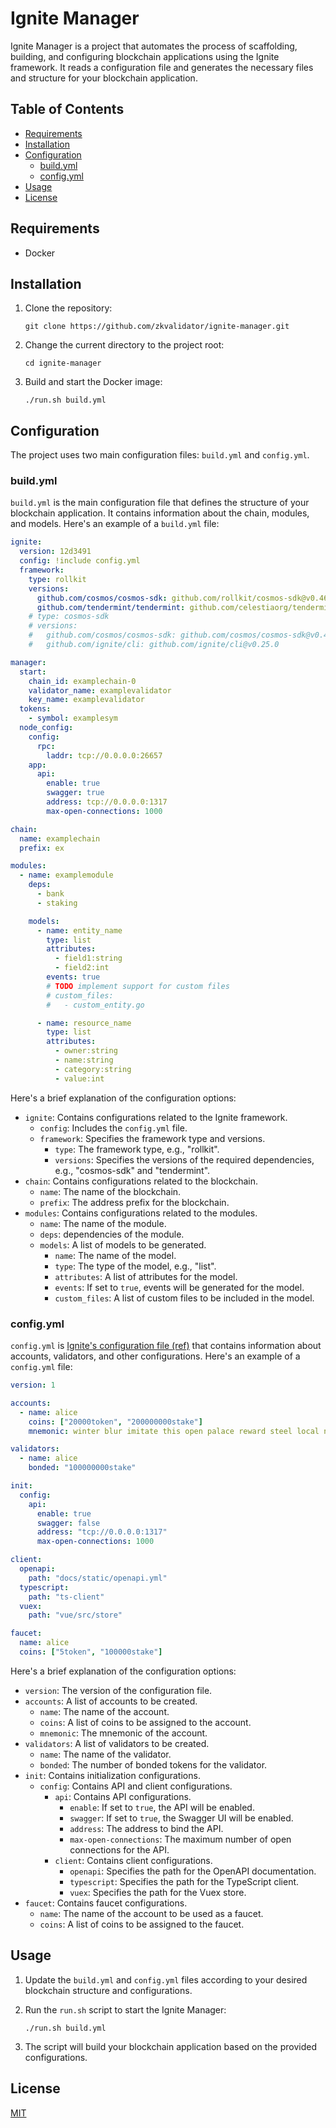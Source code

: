 # Ignite Manager

Ignite Manager is a project that automates the process of scaffolding, building, and configuring blockchain applications using the Ignite framework. It reads a configuration file and generates the necessary files and structure for your blockchain application.

## Table of Contents

- [Requirements](#requirements)
- [Installation](#installation)
- [Configuration](#configuration)
  - [build.yml](#buildyml)
  - [config.yml](#configyml)
- [Usage](#usage)
- [License](#license)

## Requirements

- Docker

## Installation

1. Clone the repository:

   ```
   git clone https://github.com/zkvalidator/ignite-manager.git
   ```

2. Change the current directory to the project root:

   ```
   cd ignite-manager
   ```

3. Build and start the Docker image:

   ```
   ./run.sh build.yml
   ```

## Configuration

The project uses two main configuration files: `build.yml` and `config.yml`.

### build.yml

`build.yml` is the main configuration file that defines the structure of your blockchain application. It contains information about the chain, modules, and models. Here's an example of a `build.yml` file:

```yaml
ignite:
  version: 12d3491
  config: !include config.yml
  framework:
    type: rollkit
    versions:
      github.com/cosmos/cosmos-sdk: github.com/rollkit/cosmos-sdk@v0.46.7-rollkit-v0.7.2-no-fraud-proofs
      github.com/tendermint/tendermint: github.com/celestiaorg/tendermint@v0.34.22-0.20221202214355-3605c597500d
    # type: cosmos-sdk
    # versions:
    #   github.com/cosmos/cosmos-sdk: github.com/cosmos/cosmos-sdk@v0.46.2
    #   github.com/ignite/cli: github.com/ignite/cli@v0.25.0

manager:
  start:
    chain_id: examplechain-0
    validator_name: examplevalidator
    key_name: examplevalidator
  tokens:
    - symbol: examplesym
  node_config:
    config:
      rpc:
        laddr: tcp://0.0.0.0:26657
    app:
      api:
        enable: true
        swagger: true
        address: tcp://0.0.0.0:1317
        max-open-connections: 1000

chain:
  name: examplechain
  prefix: ex

modules:
  - name: examplemodule
    deps:
      - bank
      - staking

    models:
      - name: entity_name
        type: list
        attributes:
          - field1:string
          - field2:int
        events: true
        # TODO implement support for custom files
        # custom_files:
        #   - custom_entity.go

      - name: resource_name
        type: list
        attributes:
          - owner:string
          - name:string
          - category:string
          - value:int
```

Here's a brief explanation of the configuration options:

- `ignite`: Contains configurations related to the Ignite framework.
  - `config`: Includes the `config.yml` file.
  - `framework`: Specifies the framework type and versions.
    - `type`: The framework type, e.g., "rollkit".
    - `versions`: Specifies the versions of the required dependencies, e.g., "cosmos-sdk" and "tendermint".
- `chain`: Contains configurations related to the blockchain.
  - `name`: The name of the blockchain.
  - `prefix`: The address prefix for the blockchain.
- `modules`: Contains configurations related to the modules.
  - `name`: The name of the module.
  - `deps`: dependencies of the module.
  - `models`: A list of models to be generated.
    - `name`: The name of the model.
    - `type`: The type of the model, e.g., "list".
    - `attributes`: A list of attributes for the model.
    - `events`: If set to `true`, events will be generated for the model.
    - `custom_files`: A list of custom files to be included in the model.

### config.yml

`config.yml` is [Ignite's configuration file (ref)](https://docs.ignite.com/references/config) that contains information about accounts, validators, and other configurations. Here's an example of a `config.yml` file:

```yaml
version: 1

accounts:
  - name: alice
    coins: ["20000token", "200000000stake"]
    mnemonic: winter blur imitate this open palace reward steel local noodle believe into evil other rebuild ready fuel someone body capital review mixture absurd seminar

validators:
  - name: alice
    bonded: "100000000stake"

init:
  config:
    api:
      enable: true
      swagger: false
      address: "tcp://0.0.0.0:1317"
      max-open-connections: 1000

client:
  openapi:
    path: "docs/static/openapi.yml"
  typescript:
    path: "ts-client"
  vuex:
    path: "vue/src/store"

faucet:
  name: alice
  coins: ["5token", "100000stake"]
```

Here's a brief explanation of the configuration options:

- `version`: The version of the configuration file.
- `accounts`: A list of accounts to be created.
  - `name`: The name of the account.
  - `coins`: A list of coins to be assigned to the account.
  - `mnemonic`: The mnemonic of the account.
- `validators`: A list of validators to be created.
  - `name`: The name of the validator.
  - `bonded`: The number of bonded tokens for the validator.
- `init`: Contains initialization configurations.
  - `config`: Contains API and client configurations.
    - `api`: Contains API configurations.
      - `enable`: If set to `true`, the API will be enabled.
      - `swagger`: If set to `true`, the Swagger UI will be enabled.
      - `address`: The address to bind the API.
      - `max-open-connections`: The maximum number of open connections for the API.
    - `client`: Contains client configurations.
      - `openapi`: Specifies the path for the OpenAPI documentation.
      - `typescript`: Specifies the path for the TypeScript client.
      - `vuex`: Specifies the path for the Vuex store.
- `faucet`: Contains faucet configurations.
  - `name`: The name of the account to be used as a faucet.
  - `coins`: A list of coins to be assigned to the faucet.

## Usage

1. Update the `build.yml` and `config.yml` files according to your desired blockchain structure and configurations.

2. Run the `run.sh` script to start the Ignite Manager:

   ```
   ./run.sh build.yml
   ```

3. The script will build your blockchain application based on the provided configurations.

## License

[MIT](LICENSE)
